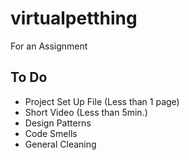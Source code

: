 # virtualpetthing
For an Assignment

## To Do
* Project Set Up File (Less than 1 page)
* Short Video (Less than 5min.)
* Design Patterns
* Code Smells
* General Cleaning
